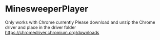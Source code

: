 # MinesweeperPlayer

Only works with Chrome currently
Please download and unzip the Chrome driver and place in the driver folder
https://chromedriver.chromium.org/downloads

